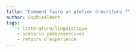 ```yaml
---
title: "Comment faire un atelier d'écriture ?"
author: SophieAlbert
tags:
    - littérature/linguistique
    - scénario péda/exercices
    - retours d'expérience
---
```

